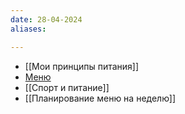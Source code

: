 ```yaml
---
date: 28-04-2024
aliases:

---
```

- [[Мои принципы питания]]
- [Меню](https://docs.google.com/spreadsheets/d/1VxNB55_CdWTsgw5rigy7_kfEkve1XjnaR6t_bT3Xq7E/edit#gid=1182846786)
- [[Спорт и питание]]
- [[Планирование меню на неделю]]